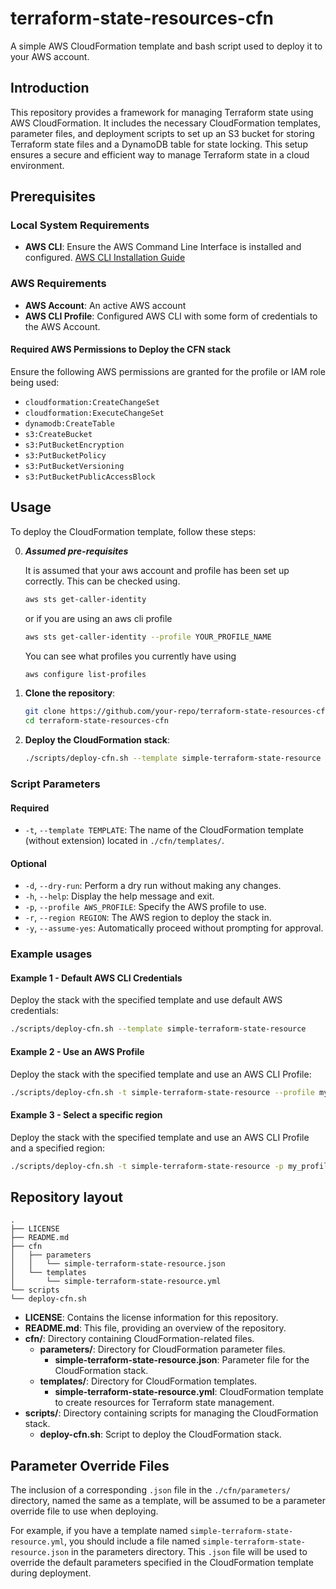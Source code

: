 # terraform-state-resources-cfn

A simple AWS CloudFormation template and bash script used to deploy it to your AWS account.

## Introduction

This repository provides a framework for managing Terraform state using AWS CloudFormation. It includes the necessary CloudFormation templates, parameter files, and deployment scripts to set up an S3 bucket for storing Terraform state files and a DynamoDB table for state locking. This setup ensures a secure and efficient way to manage Terraform state in a cloud environment.

## Prerequisites

### Local System Requirements

- **AWS CLI**: Ensure the AWS Command Line Interface is installed and configured. [AWS CLI Installation Guide](https://aws.amazon.com/cli/)

### AWS Requirements

- **AWS Account**: An active AWS account
- **AWS CLI Profile**: Configured AWS CLI with some form of credentials to the AWS Account.

#### Required AWS Permissions to Deploy the CFN stack

Ensure the following AWS permissions are granted for the profile or IAM role being used:

- `cloudformation:CreateChangeSet`
- `cloudformation:ExecuteChangeSet`
- `dynamodb:CreateTable`
- `s3:CreateBucket`
- `s3:PutBucketEncryption`
- `s3:PutBucketPolicy`
- `s3:PutBucketVersioning`
- `s3:PutBucketPublicAccessBlock`

## Usage

To deploy the CloudFormation template, follow these steps:

0. ***Assumed pre-requisites***

    It is assumed that your aws account and profile has been set up correctly. This can be checked using.

    ```sh
    aws sts get-caller-identity
    ```

    or if you are using an aws cli profile

    ```sh
    aws sts get-caller-identity --profile YOUR_PROFILE_NAME
    ```

    You can see what profiles you currently have using

    ```sh
    aws configure list-profiles
    ```

1. **Clone the repository**:

    ```sh
    git clone https://github.com/your-repo/terraform-state-resources-cfn.git
    cd terraform-state-resources-cfn
    ```

2. **Deploy the CloudFormation stack**:

    ```sh
    ./scripts/deploy-cfn.sh --template simple-terraform-state-resource --profile YOUR_AWS_PROFILE
    ```

### Script Parameters

#### Required

- `-t`, `--template TEMPLATE`: The name of the CloudFormation template (without extension) located in `./cfn/templates/`.

#### Optional

- `-d`, `--dry-run`: Perform a dry run without making any changes.
- `-h`, `--help`: Display the help message and exit.
- `-p`, `--profile AWS_PROFILE`: Specify the AWS profile to use.
- `-r`, `--region REGION`: The AWS region to deploy the stack in.
- `-y`, `--assume-yes`: Automatically proceed without prompting for approval.

### Example usages

#### Example 1 - Default AWS CLI Credentials

Deploy the stack with the specified template and use default AWS credentials:

```sh
./scripts/deploy-cfn.sh --template simple-terraform-state-resource
```

#### Example 2 - Use an AWS Profile

Deploy the stack with the specified template and use an AWS CLI Profile:

```sh
./scripts/deploy-cfn.sh -t simple-terraform-state-resource --profile my_profile
```

#### Example 3 - Select a specific region

Deploy the stack with the specified template and use an AWS CLI Profile and a specified region:

```sh
./scripts/deploy-cfn.sh -t simple-terraform-state-resource -p my_profile --region us-west-2
```

## Repository layout

```text
.
├── LICENSE
├── README.md
├── cfn
│   ├── parameters
│   │   └── simple-terraform-state-resource.json
│   └── templates
│       └── simple-terraform-state-resource.yml
└── scripts
└── deploy-cfn.sh
```

- **LICENSE**: Contains the license information for this repository.
- **README.md**: This file, providing an overview of the repository.
- **cfn/**: Directory containing CloudFormation-related files.
  - **parameters/**: Directory for CloudFormation parameter files.
    - **simple-terraform-state-resource.json**: Parameter file for the CloudFormation stack.
  - **templates/**: Directory for CloudFormation templates.
    - **simple-terraform-state-resource.yml**: CloudFormation template to create resources for Terraform state management.
- **scripts/**: Directory containing scripts for managing the CloudFormation stack.
  - **deploy-cfn.sh**: Script to deploy the CloudFormation stack.

## Parameter Override Files

The inclusion of a corresponding `.json` file in the `./cfn/parameters/` directory, named the same as a template, will be assumed to be a parameter override file to use when deploying.

For example, if you have a template named `simple-terraform-state-resource.yml`, you should include a file named `simple-terraform-state-resource.json` in the parameters directory. This `.json` file will be used to override the default parameters specified in the CloudFormation template during deployment.
